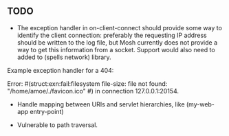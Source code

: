 TODO
----

* The exception handler in on-client-connect should provide some way to identify
the client connection: preferably the requesting IP address should be written to
the log file, but Mosh currently does not provide a way to get this information
from a socket.  Support would also need to added to (spells network) library.

Example exception handler for a 404:

Error: #(struct:exn:fail:filesystem file-size: file not found:
"/home/amoe/./favicon.ico" #<continuation-mark-set>) in connection
127.0.0.1:20154.

* Handle mapping between URIs and servlet hierarchies, like
(my-web-app entry-point)

* Vulnerable to path traversal.
